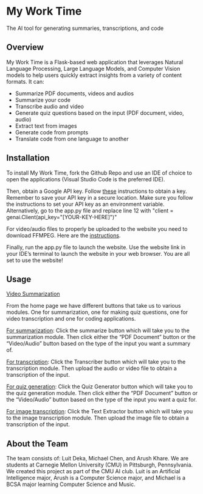 # My Work Time

The AI tool for generating summaries, transcriptions, and code

## Overview

My Work Time is a Flask-based web application that leverages Natural Language Processing, Large Language Models, and Computer Vision models to help users quickly extract insights from a variety of content formats. It can:
- Summarize PDF documents, videos and audios
- Summarize your code
- Transcribe audio and video
- Generate quiz questions based on the input (PDF document, video, audio)
- Extract text from images
- Generate code from prompts
- Translate code from one language to another

## Installation

To install My Work Time, fork the Github Repo and use an IDE of choice to open the applications (Visual Studio Code is the preferred IDE). 

Then, obtain a Google API key. Follow [these](https://ai.google.dev/gemini-api/docs/api-key) instructions to obtain a key. Remember to save your API key in a secure location. Make sure you follow the instructions to set your API key as an environment variable. Alternatively, go to the app.py file and replace line 12 with "client = genai.Client(api_key="[YOUR-KEY-HERE]")"

For video/audio files to properly be uploaded to the website you need to download FFMPEG. Here are the [instructions](https://www.gyan.dev/ffmpeg/builds/).

Finally, run the app.py file to launch the website. Use the website link in your IDE’s terminal to launch the website in your web browser. You are all set to use the website!

## Usage

[Video Summarization](https://youtu.be/vX7rOkG8S8I?si=LXFRjuIgSG6Ydt8U)

From the home page we have different buttons that take us to various modules. One for summarization, one for making quiz questions, one for video transcription and one for coding applications.

<ins>For summarization</ins>: Click the summarize button which will take you to the summarization module. Then click either the “PDF Document” button or the “Video/Audio” button based on the type of the input you want a summary of.

<ins>For transcription</ins>: Click the Transcriber button which will take you to the transcription module. Then upload the audio or video file to obtain a transcription of the input.

<ins>For quiz generation</ins>: Click the Quiz Generator button which will take you to the quiz generation module. Then click either the “PDF Document” button or the “Video/Audio” button based on the type of the input you want a quiz for.

<ins>For image transcription</ins>:  Click the Text Extractor button which will take you to the image transcription module. Then upload the image file to obtain a transcription of the input.

## About the Team

The team consists of: Luit Deka, Michael Chen, and Arush Khare. We are students at Carnegie Mellon University (CMU) in Pittsburgh, Pennsylvania. We created this project as part of the CMU AI club. Luit is an Artificial Intelligence major, Arush is a Computer Science major, and Michael is a BCSA major learning Computer Science and Music.	
